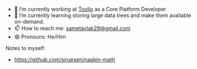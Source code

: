 - 🔭 I’m currently working at [Toolio](https://toolio.com) as a Core Platform Developer
- 🌱 I’m currently learning storing large data trees and make them available on-demand.
- 📫 How to reach me: sametaylak29@gmail.com
- 😄 Pronouns: He/Him

Notes to myself:
- https://github.com/sirupsen/napkin-math
